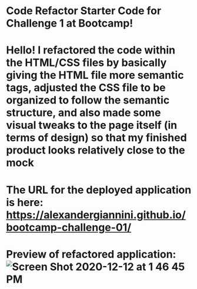 # Code Refactor Starter Code for Challenge 1 at Bootcamp!

# Hello! I refactored the code within the HTML/CSS files by basically giving the HTML file more semantic tags, adjusted the CSS file to be organized to follow the semantic structure, and also made some visual tweaks to the page itself (in terms of design) so that my finished product looks relatively close to the mock

# The URL for the deployed application is here: https://alexandergiannini.github.io/bootcamp-challenge-01/

# Preview of refactored application: ![Screen Shot 2020-12-12 at 1 46 45 PM](https://user-images.githubusercontent.com/74731953/101995818-b0d30800-3c81-11eb-905f-e3e56d9ae932.png)
